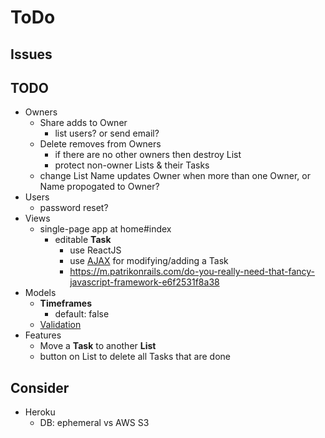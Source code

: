 # ToDo

## Issues

## TODO

- Owners
  - Share adds to Owner
    - list users?  or send email?
  - Delete removes from Owners
    - if there are no other owners then destroy List
    - protect non-owner Lists & their Tasks
  - change List Name updates Owner when more than one Owner, or Name propogated to Owner?
- Users
  - password reset?
- Views
  - single-page app at home#index
    - editable **Task**
      - use ReactJS
      - use [AJAX](https://docs.google.com/document/d/1wDGbrMNZcC9fNPRmIvftnUF0gO9Ref1QsbdODm0KF-Y/edit#) for modifying/adding a Task
      - https://m.patrikonrails.com/do-you-really-need-that-fancy-javascript-framework-e6f2531f8a38
- Models
  - **Timeframes**
    - default: false
  - [Validation](https://edgeguides.rubyonrails.org/active_record_validations.html)
- Features
  - Move a **Task** to another **List**
  - button on List to delete all Tasks that are done

## Consider

- Heroku
  - DB: ephemeral vs AWS S3
